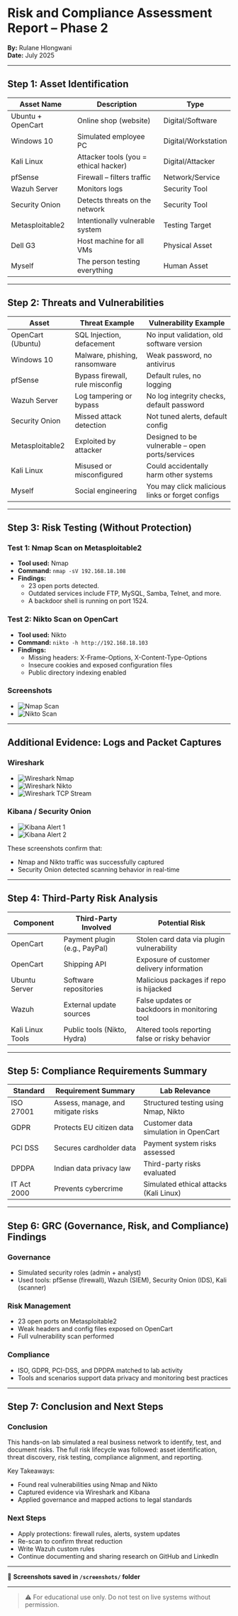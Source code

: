 # Risk and Compliance Assessment Report – Phase 2
**By:** Rulane Hlongwani  
**Date:** July 2025

---

## Step 1: Asset Identification

| Asset Name        | Description                           | Type                |
| ----------------- | ------------------------------------- | ------------------- |
| Ubuntu + OpenCart | Online shop (website)                 | Digital/Software    |
| Windows 10        | Simulated employee PC                 | Digital/Workstation |
| Kali Linux        | Attacker tools (you = ethical hacker) | Digital/Attacker    |
| pfSense           | Firewall – filters traffic            | Network/Service     |
| Wazuh Server      | Monitors logs                         | Security Tool       |
| Security Onion    | Detects threats on the network        | Security Tool       |
| Metasploitable2   | Intentionally vulnerable system       | Testing Target      |
| Dell G3           | Host machine for all VMs              | Physical Asset      |
| Myself            | The person testing everything         | Human Asset         |

---

## Step 2: Threats and Vulnerabilities

| Asset             | Threat Example                  | Vulnerability Example                           |
| ----------------- | ------------------------------- | ----------------------------------------------- |
| OpenCart (Ubuntu) | SQL Injection, defacement       | No input validation, old software version       |
| Windows 10        | Malware, phishing, ransomware   | Weak password, no antivirus                     |
| pfSense           | Bypass firewall, rule misconfig | Default rules, no logging                       |
| Wazuh Server      | Log tampering or bypass         | No log integrity checks, default password       |
| Security Onion    | Missed attack detection         | Not tuned alerts, default config                |
| Metasploitable2   | Exploited by attacker           | Designed to be vulnerable – open ports/services |
| Kali Linux        | Misused or misconfigured        | Could accidentally harm other systems           |
| Myself            | Social engineering              | You may click malicious links or forget configs |

---

## Step 3: Risk Testing (Without Protection)

### Test 1: Nmap Scan on Metasploitable2
- **Tool used:** Nmap  
- **Command:** `nmap -sV 192.168.18.108`  
- **Findings:**
  - 23 open ports detected.
  - Outdated services include FTP, MySQL, Samba, Telnet, and more.
  - A backdoor shell is running on port 1524.

### Test 2: Nikto Scan on OpenCart
- **Tool used:** Nikto  
- **Command:** `nikto -h http://192.168.18.103`  
- **Findings:**
  - Missing headers: X-Frame-Options, X-Content-Type-Options
  - Insecure cookies and exposed configuration files
  - Public directory indexing enabled

### Screenshots
- ![Nmap Scan](./screenshots/nmap_scan.png)
- ![Nikto Scan](./screenshots/nikto_scan.png)

---

## Additional Evidence: Logs and Packet Captures

### Wireshark
- ![Wireshark Nmap](./screenshots/wireshark1.png)
- ![Wireshark Nikto](./screenshots/wireshark2.png)
- ![Wireshark TCP Stream](./screenshots/wireshark3.png)

### Kibana / Security Onion
- ![Kibana Alert 1](./screenshots/kibana1.png)
- ![Kibana Alert 2](./screenshots/kibana2.png)

These screenshots confirm that:
- Nmap and Nikto traffic was successfully captured
- Security Onion detected scanning behavior in real-time

---

## Step 4: Third-Party Risk Analysis

| Component         | Third-Party Involved       | Potential Risk                                   |
|------------------|----------------------------|--------------------------------------------------|
| OpenCart          | Payment plugin (e.g., PayPal) | Stolen card data via plugin vulnerability      |
| OpenCart          | Shipping API                | Exposure of customer delivery information        |
| Ubuntu Server     | Software repositories       | Malicious packages if repo is hijacked           |
| Wazuh             | External update sources     | False updates or backdoors in monitoring tool    |
| Kali Linux Tools  | Public tools (Nikto, Hydra) | Altered tools reporting false or risky behavior  |

---

## Step 5: Compliance Requirements Summary

| Standard     | Requirement Summary                        | Lab Relevance                                       |
|--------------|---------------------------------------------|----------------------------------------------------|
| ISO 27001    | Assess, manage, and mitigate risks          | Structured testing using Nmap, Nikto               |
| GDPR         | Protects EU citizen data                    | Customer data simulation in OpenCart               |
| PCI DSS      | Secures cardholder data                    | Payment system risks assessed                      |
| DPDPA        | Indian data privacy law                    | Third-party risks evaluated                        |
| IT Act 2000  | Prevents cybercrime                        | Simulated ethical attacks (Kali Linux)             |

---

## Step 6: GRC (Governance, Risk, and Compliance) Findings

### Governance

- Simulated security roles (admin + analyst)
- Used tools: pfSense (firewall), Wazuh (SIEM), Security Onion (IDS), Kali (scanner)

### Risk Management

- 23 open ports on Metasploitable2
- Weak headers and config files exposed on OpenCart
- Full vulnerability scan performed

### Compliance

- ISO, GDPR, PCI-DSS, and DPDPA matched to lab activity
- Tools and scenarios support data privacy and monitoring best practices

---

## Step 7: Conclusion and Next Steps

### Conclusion

This hands-on lab simulated a real business network to identify, test, and document risks. The full risk lifecycle was followed: asset identification, threat discovery, risk testing, compliance alignment, and reporting.

Key Takeaways:
- Found real vulnerabilities using Nmap and Nikto
- Captured evidence via Wireshark and Kibana
- Applied governance and mapped actions to legal standards

### Next Steps

- Apply protections: firewall rules, alerts, system updates
- Re-scan to confirm threat reduction
- Write Wazuh custom rules
- Continue documenting and sharing research on GitHub and LinkedIn

---

📁 **Screenshots saved in `/screenshots/` folder**

---

> ⚠️ For educational use only. Do not test on live systems without permission.
